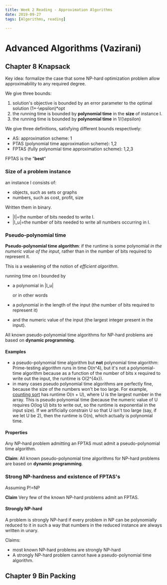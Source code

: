 ```yaml
---
title: Week 2 Reading - Approximation Algorithms
date: 2019-09-27
tags: [Algorithms, reading]

---
```


# Advanced Algorithms (Vazirani)

## Chapter 8 Knapsack

Key idea: formalize the case that some NP-hard optimization problem allow approximability to any required degree.

We give three bounds:

1. solution's objective is bounded by an error parameter to the optimal solution (1+-\epsilon)*opt
2. the running time is bounded by **polynomial time** in the **size** of instance I.
3. the running time is bounded by **polynomial time** in 1/(\epsilon)

We give three definitions, satisfying different bounds respectively:

- AS: approximation scheme: 1
- PTAS (polynomial time approximation scheme): 1,2
- FPTAS (fully polynomial time approximation scheme): 1,2,3

FPTAS is the "**best**"

### Size of a problem instance

an instance I consists of:

- objects, such as sets or graphs
- numbers, such as cost, profit, size

Written them in binary. 

- |I|=the number of bits needed to write I.
- |I_u|=the number of bits needed to write all numbers occurring in I.



### Pseudo-polynomial time

**Pseudo-polynomial time algorithm**: if the runtime is some polynomial *in the numeric value of the input*, rather than in the number of bits required to represent it.

This is a weakening of the notion of *efficient algorithm*.

running time on I bounded by

- a polynomial in |I_u|

  or in other words

- a polynomial in the length of the input (the number of bits required to represent it) 

- and the numeric value of the input (the largest integer present in the input).

All known pseudo-polynomial time algorithms for NP-hard problems are based on **dynamic programming**.

#### Examples

- a pseudo-polynomial time algorithm but **not** polynomial time algorithm: Prime-testing algorithm runs in time O(n^4), but it's not a polynomial-time algorithm  because as a function of the number of bits x required to write out the input, the runtime is O(2^\{4x\}).
-  in many cases pseudo polynomial time algorithms are perfectly fine, because the size of the numbers won't be too large. For example, [counting sort](http://en.wikipedia.org/wiki/Counting_sort) has runtime O(n + U), where U is the largest number in the array. This is pseudo polynomial time (because the numeric value of U requires O(log U) bits to write out, so the runtime is exponential in the input size). 
  If we artificially constrain U so that U isn't too large (say, if we let U be 2), then the runtime is O(n), which actually is polynomial time. 

#### Properties
Any NP-hard problem admitting an FPTAS must admit a pseudo-polynomial time algorithm.

**Claim**: All known pseudo-polynomial  time algorithms for NP-hard problems are based on **dynamic programming**.



### Strong NP-hardness and existence of FPTAS's

Assuming P!=NP

**Claim** Very few of the known NP-hard problems admit an FPTAS.

#### Strongly NP-hard

A problem is strongly NP-hard if every problem in NP can be polynomially reduced to it in such a way that numbers in the reduced instance are always written in unary.

Claims:

- most known NP-hard problems are strongly NP-hard
- A strongly NP-hard problem cannot have a pseudo-polynomial time algorithm.

## Chapter 9 Bin Packing

